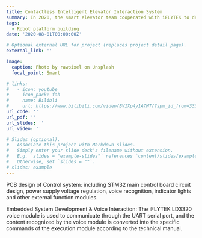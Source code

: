 ```yaml
---
title: Contactless Intelligent Elevator Interaction System
summary: In 2020, the smart elevator team cooperated with iFLYTEK to design a contactless interactive system to greatly slow down the contact transmission of the virus.
tags:
  - Robot platform building
date: '2020-08-01T00:00:00Z'

# Optional external URL for project (replaces project detail page).
external_link: ''

image:
  caption: Photo by rawpixel on Unsplash
  focal_point: Smart

# links:
#   - icon: youtube
#     icon_pack: fab
#     name: Bilibli
#     url: https://www.bilibili.com/video/BV1Xp4y1A7MT/?spm_id_from=333.999.0.0
url_code: ''
url_pdf: ''
url_slides: ''
url_video: ''

# Slides (optional).
#   Associate this project with Markdown slides.
#   Simply enter your slide deck's filename without extension.
#   E.g. `slides = "example-slides"` references `content/slides/example-slides.md`.
#   Otherwise, set `slides = ""`.
# slides: example
---
```


PCB design of Control system: including STM32 main control board circuit design, power supply voltage regulation, voice recognition, indicator lights and other external function modules.

Embedded System Development & Voice Interaction: The iFLYTEK LD3320 voice module is used to communicate through the UART serial port, and the content recognized by the voice module is converted into the specific commands of the execution module according to the technical manual.
